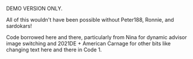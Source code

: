 DEMO VERSION ONLY.

All of this wouldn't have been possible without Peter188, Ronnie, and sardokars!

Code borrowed here and there, particularly from Nina for dynamic advisor image switching and 2021DE + American Carnage for other bits like changing text here and there in Code 1.
